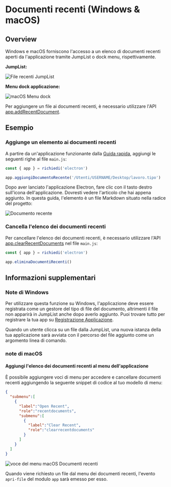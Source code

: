 # Documenti recenti (Windows & macOS)

## Overview

Windows e macOS forniscono l'accesso a un elenco di documenti recenti aperti da l'applicazione tramite JumpList o dock menu, rispettivamente.

__JumpList:__

![File recenti JumpList](https://cloud.githubusercontent.com/assets/2289/23446924/11a27b98-fdfc-11e6-8485-cc3b1e86b80a.png)

__Menu dock applicazione:__

![macOS Menu dock](https://cloud.githubusercontent.com/assets/639601/5069610/2aa80758-6e97-11e4-8cfb-c1a414a10774.png)

Per aggiungere un file ai documenti recenti, è necessario utilizzare l'API [app.addRecentDocument](../api/app.md#appaddrecentdocumentpath-macos-windows).

## Esempio

### Aggiunge un elemento ai documenti recenti

A partire da un'applicazione funzionante dalla [Guida rapida](quick-start.md), aggiungi le seguenti righe al file `main.js`:

```javascript
const { app } = richiedi('electron')

app.aggiungiDocumentoRecente('/Utenti/USERNAME/Desktop/lavoro.tipo')
```

Dopo aver lanciato l'applicazione Electron, fare clic con il tasto destro sull'icona dell'applicazione. Dovresti vedere l'articolo che hai appena aggiunto. In questa guida, l'elemento è un file Markdown situato nella radice del progetto:

![Documento recente](../images/recent-documents.png)

### Cancella l'elenco dei documenti recenti

Per cancellare l'elenco dei documenti recenti, è necessario utilizzare l'API [app.clearRecentDocuments](../api/app.md#appclearrecentdocuments-macos-windows) nel file `main.js`:

```javascript
const { app } = richiedi('electron')

app.eliminaDocumentiRecenti()
```

## Informazioni supplementari

### Note di Windows

Per utilizzare questa funzione su Windows, l'applicazione deve essere registrata come un gestore del tipo di file del documento, altrimenti il file non apparirà in JumpList anche dopo averlo aggiunto. Puoi trovare tutto per registrare la tua app su [Registrazione Applicazione](https://msdn.microsoft.com/en-us/library/cc144104(VS.85).aspx).

Quando un utente clicca su un file dalla JumpList, una nuova istanza della tua applicazione sarà avviata con il percorso del file aggiunto come un argomento linea di comando.

### note di macOS

#### Aggiungi l'elenco dei documenti recenti al menu dell'applicazione

È possibile aggiungere voci di menu per accedere e cancellare documenti recenti aggiungendo la seguente snippet di codice al tuo modello di menu:

```json
{
  "submenu":[
    {
      "label":"Open Recent",
      "role":"recentdocuments",
      "submenu":[
        {
          "label":"Clear Recent",
          "role":"clearrecentdocuments"
        }
      ]
    }
  ]
}
```

![voce del menu macOS Documenti recenti](https://user-images.githubusercontent.com/3168941/33003655-ea601c3a-cd70-11e7-97fa-7c062149cfb1.png)

Quando viene richiesto un file dal menu dei documenti recenti, l'evento `apri-file` del modulo `app` sarà emesso per esso.
